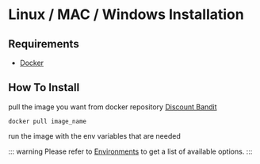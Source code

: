 # Linux / MAC / Windows Installation

## Requirements

- [Docker](https://www.docker.com/)

## How To Install
    
pull the image you want from docker repository [Discount Bandit](https://hub.docker.com/r/cybrarist/discount-bandit)

```
docker pull image_name
```

run the image with the env variables that are needed

::: warning
Please refer to [Environments](/environments) to get a list of available options.
:::